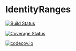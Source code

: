 # IdentityRanges

[![Build Status](https://travis-ci.org/JuliaArrays/IdentityRanges.jl.svg?branch=master)](https://travis-ci.org/JuliaArrays/IdentityRanges.jl)

[![Coverage Status](https://coveralls.io/repos/JuliaArrays/IdentityRanges.jl/badge.svg?branch=master&service=github)](https://coveralls.io/github/JuliaArrays/IdentityRanges.jl?branch=master)

[![codecov.io](http://codecov.io/github/JuliaArrays/IdentityRanges.jl/coverage.svg?branch=master)](http://codecov.io/github/JuliaArrays/IdentityRanges.jl?branch=master)
